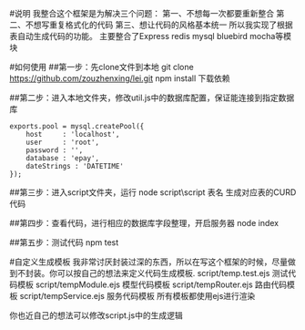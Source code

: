 #说明
我整合这个框架是为解决三个问题：
第一、不想每一次都要重新整合
第二、不想写重复格式化的代码
第三、想让代码的风格基本统一
所以我实现了根据表自动生成代码的功能。
主要整合了Express redis mysql bluebird mocha等模块

#如何使用
##第一步：先clone文件到本地
git clone https://github.com/zouzhenxing/lei.git
npm install 下载依赖

##第二步：进入本地文件夹，修改util.js中的数据库配置，保证能连接到指定数据库
```
exports.pool = mysql.createPool({
    host     : 'localhost',
    user     : 'root',
    password : '',
    database : 'epay',
    dateStrings : 'DATETIME'
});
```
##第三步：进入script文件夹，运行
node script\script 表名  生成对应表的CURD代码 

##第四步：查看代码，进行相应的数据库字段整理，开启服务器
node index

##第五步：测试代码
npm test

#自定义生成模板
我非常讨厌封装过深的东西，所以在写这个框架的时候，尽量做到不封装。你可以按自己的想法来定义代码生成模板.
script/temp.test.ejs 测试代码模板
script/tempModule.ejs 模型代码模板
script/tempRouter.ejs 路由代码模板
script/tempService.ejs 服务代码模板
所有模板都使用ejs进行渲染

你也近自己的想法可以修改script.js中的生成逻辑
